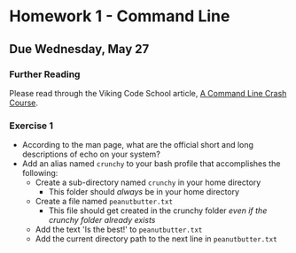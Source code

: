 # Homework 1 - Command Line

## Due Wednesday, May 27

### Further Reading

Please read through the Viking Code School article, [A Command Line Crash Course](https://www.vikingcodeschool.com/web-development-basics/a-command-line-crash-course).

### Exercise 1

- According to the man page, what are the official short and long descriptions of echo on your system?
- Add an alias named `crunchy` to your bash profile that accomplishes the following:
  - Create a sub-directory named `crunchy` in your home directory
    - This folder should _always_ be in your home directory
  - Create a file named `peanutbutter.txt`
    - This file should get created in the crunchy folder _even if the crunchy folder already exists_
  - Add the text 'Is the best!' to `peanutbutter.txt`
  - Add the current directory path to the next line in `peanutbutter.txt`
